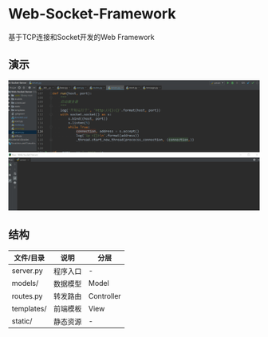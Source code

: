 # Web-Socket-Framework
基于TCP连接和Socket开发的Web Framework

## 演示
![demo](https://github.com/HarpSun/Web-Socket-Framework/blob/master/screencast/demo.gif)


## 结构

| 文件/目录  |   说明   |    分层    |
| ---------- | -------- | ---------- |
| server.py  | 程序入口 | -          |
| models/    | 数据模型 | Model      |
| routes.py    | 转发路由 | Controller |
| templates/ | 前端模板 | View       |
| static/    | 静态资源 | -          |
